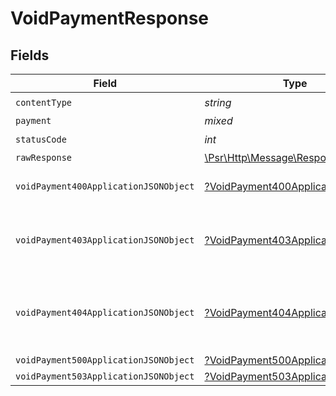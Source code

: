 # VoidPaymentResponse


## Fields

| Field                                                                                                             | Type                                                                                                              | Required                                                                                                          | Description                                                                                                       |
| ----------------------------------------------------------------------------------------------------------------- | ----------------------------------------------------------------------------------------------------------------- | ----------------------------------------------------------------------------------------------------------------- | ----------------------------------------------------------------------------------------------------------------- |
| `contentType`                                                                                                     | *string*                                                                                                          | :heavy_check_mark:                                                                                                | N/A                                                                                                               |
| `payment`                                                                                                         | *mixed*                                                                                                           | :heavy_minus_sign:                                                                                                | Payment Created                                                                                                   |
| `statusCode`                                                                                                      | *int*                                                                                                             | :heavy_check_mark:                                                                                                | N/A                                                                                                               |
| `rawResponse`                                                                                                     | [\Psr\Http\Message\ResponseInterface](https://www.php-fig.org/psr/psr-7/#33-psrhttpmessageresponseinterface)      | :heavy_minus_sign:                                                                                                | N/A                                                                                                               |
| `voidPayment400ApplicationJSONObject`                                                                             | [?VoidPayment400ApplicationJSON](../../models/operations/VoidPayment400ApplicationJSON.md)                        | :heavy_minus_sign:                                                                                                | **Bad Request**\<br/>When there are errors in the payload.<br/>                                                   |
| `voidPayment403ApplicationJSONObject`                                                                             | [?VoidPayment403ApplicationJSON](../../models/operations/VoidPayment403ApplicationJSON.md)                        | :heavy_minus_sign:                                                                                                | **Access Denied**\<br/>Credentials supplied do not grant access to the requested resource.<br/>                   |
| `voidPayment404ApplicationJSONObject`                                                                             | [?VoidPayment404ApplicationJSON](../../models/operations/VoidPayment404ApplicationJSON.md)                        | :heavy_minus_sign:                                                                                                | **Not Found**\<br/>\<br/>When you'll get `401 Unauthorized` response:<br/>- When there are no Accounts/Orders/Payment found.<br/> |
| `voidPayment500ApplicationJSONObject`                                                                             | [?VoidPayment500ApplicationJSON](../../models/operations/VoidPayment500ApplicationJSON.md)                        | :heavy_minus_sign:                                                                                                | **Internal Server Error**<br/>                                                                                    |
| `voidPayment503ApplicationJSONObject`                                                                             | [?VoidPayment503ApplicationJSON](../../models/operations/VoidPayment503ApplicationJSON.md)                        | :heavy_minus_sign:                                                                                                | **Service Unavailable**<br/>                                                                                      |